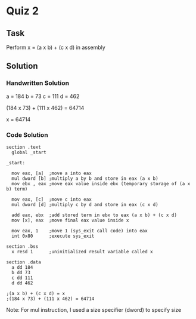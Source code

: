 # Quiz 2

## Task

Perform x = (a x b) + (c x d) in assembly

## Solution

### Handwritten Solution

a = 184
b = 73
c = 111
d = 462

(184 x 73) + (111 x 462) = 64714

x = 64714

### Code Solution

```assembly
section .text
  global _start

_start:

  mov eax, [a]  ;move a into eax
  mul dword [b] ;multiply a by b and store in eax (a x b)
  mov ebx , eax ;move eax value inside ebx (temporary storage of (a x b) term)

  mov eax, [c]  ;move c into eax
  mul dword [d] ;multiply c by d and store in eax (c x d)

  add eax, ebx  ;add stored term in ebx to eax (a x b) + (c x d)
  mov [x], eax  ;move final eax value inside x

  mov eax, 1    ;move 1 (sys_exit call code) into eax
  int 0x80      ;execute sys_exit

section .bss
  x resd 1      ;uninitialized result variable called x

section .data
  a dd 184
  b dd 73
  c dd 111
  d dd 462

;(a x b) + (c x d) = x
;(184 x 73) + (111 x 462) = 64714
```

Note: For mul instruction, I used a size specifier (dword) to specify size
